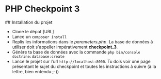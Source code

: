 # PHP Checkpoint 3

## Installation du projet
- Clone le dépot [URL]
- Lance un `composer install`
- Replis les informations dans le *parameters.php*. La base de données à utiliser doit s'appeller impérativement **checkpoint_3**.
- Génère ta base de données avec la commande `php bin/console doctrine:database:create`
- Lance le projet sur l'url `http://localhost:8000`. Tu dois voir une page présentant le sujet du checkpoint et toutes les instructions à suivre (à la lettre, bien entendu ;-))